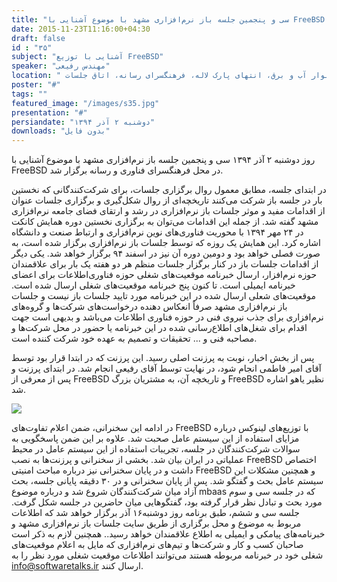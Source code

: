 ```yaml
---
title: "سی و پنجمین جلسه باز نرم‌افزاری مشهد با موضوع آشنایی با FreeBSD برگزار شد"
date: 2015-11-23T11:16:00+04:30
draft: false
id : "۳۵"
subject: "آشنایی با توزیع FreeBSD"
speaker: "مهندس رفیعی"
location: " بلوار آب و برق، انتهای پارک لاله، فرهنگسرای رسانه، اتاق جلسات"
poster: "#"
tags: ""
featured_image: "/images/s35.jpg"
presentation: "#"
persiandate: "دوشنبه ۲ آذر ۱۳۹۴"
downloads: "بدون فایل"
---
```



روز دوشنبه ۲ آذر ۱۳۹۴ سی و پنجمین جلسه باز نرم‌افزاری مشهد با موضوع آشنایی با FreeBSD در محل فرهنگسرای فناوری و رسانه برگزار شد.

 در ابتدای جلسه، مطابق معمول روال برگزاری جلسات، برای شرکت‌کنندگانی که نخستین بار در جلسه باز شرکت‌ می‌کنند تاریخچه‌ای از روال شکل‌گیری و برگزاری جلسات عنوان از اقدامات مفید و موثر جلسات باز نرم‌افزاری در رشد و ارتقای فضای جامعه نرم‌افزاری مشهد گفته شد. از جمله این اقدامات می‌توان به برگزاری نخستین دوره همایش کانکت در ۲۴ مهر ۱۳۹۴ با محوریت فناوری‌های نوین نرم‌افزاری و ارتباط صنعت و دانشگاه اشاره کرد. این همایش یک روزه که توسط جلسات باز نرم‌افزاری برگزار شده است، به صورت فصلی خواهد بود و دومین دوره آن نیز در اسفند ۹۴ برگزار خواهد شد.
یکی دیگر از اقدامات جلسات باز در کنار برگزار جلسات منظم هر دو هفته یک بار برای علاقمندان حوزه نرم‌افزار، ارسال خبرنامه موقعیت‌های شغلی حوزه فناوری‌اطلاعات برای اعضای خبرنامه ایمیلی است. تا کنون پنج خبرنامه موقعیت‌های شغلی ارسال شده است. موقعیت‌های شعلی ارسال شده در این خبرنامه مورد تایید جلسات باز نیست و جلسات باز نرم‌افزاری مشهد صرفاً انعکاس دهنده درخواست‌های شرکت‌ها و گروه‌های نرم‌افزاری برای جذب نیروی فنی در حوزه فناوری اطلاعات می‌باشد و بدیهی است جهت اقدام برای شغل‌های اطلاع‌رسانی شده در این خبرنامه یا حضور در محل شرکت‌ها و مصاحبه فنی و ... تحقیقات و تصمیم به عهده خود شرکت کننده است.

پس از بخش اخبار، نوبت به پرزنت اصلی رسید. این پرزنت که در ابتدا قرار بود توسط آقای امیر فاطمی انجام شود، در نهایت توسط آقای رفیعی انجام شد. در ابتدای پرزنت و پس از معرفی از FreeBSD و تاریخچه آن، به مشتریان بزرگ FreeBSD نظیر یاهو اشاره شد.

![](/images/s35jpg)

در ادامه این سخنرانی، ضمن اعلام تفاوت‌های FreeBSD با توزیع‌های لینوکس درباره مزایای استفاده از این سیستم عامل صحبت شد. علاوه بر این ضمن پاسخگویی به سوالات شرکت‌کنندگان در جلسه، تجریبات استفاده از این سیستم عامل در محیط عملیاتی در ایران بیان شد. بخشی از سخنرانی و پرزنت‌ها به نصب FreeBSD اختصاص داشت و در پایان سخنرانی نیز درباره مباحث امنیتی FreeBSD و همچنین مشکلات این سیستم عامل بحث و گفتگو شد. پس از پایان سخنرانی و در ۳۰ دقیقه پایانی جلسه، بحث آزاد میان شرکت‌کنندگان شروع شد و درباره موضوع mbaas که در جلسه سی و سوم مورد بحث و تبادل نظر قرار گرفته بود، گفتگوهایی میان حاضرین در جلسه شکل گرفت. جلسه سی و ششم، طبق برنامه روز دوشنبه۱۶ آذر برگزار خواهد شد که اطلاعات مربوط به موضوع و محل برگزاری از طریق سایت جلسات باز نرم‌افزاری مشهد و خبرنامه‌های پیامکی و ایمیلی به اطلاع علاقمندان خواهد رسید.. همچنین لازم به ذکر است صاحبان کسب و کار و شرکت‌ها و تیم‌های نرم‌افزاری که مایل به اعلام موقعیت‌های شغلی خود در خبرنامه مربوطه هستند می‌توانند اطلاعات موقعیت شغلی مورد نظر را به info@softwaretalks.ir ارسال کنند. 